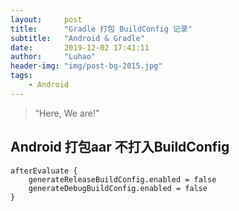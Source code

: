 ```yaml
---
layout:     post
title:      "Gradle 打包 BuildConfig 记录"
subtitle:   "Android & Gradle"
date:       2019-12-02 17:41:11
author:     "Luhao"
header-img: "img/post-bg-2015.jpg"
tags:
    - Android
---
```


> “Here, We are!”


## Android 打包aar 不打入BuildConfig

```
afterEvaluate {
    generateReleaseBuildConfig.enabled = false
    generateDebugBuildConfig.enabled = false
}
```



